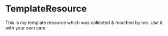 # TemplateResource
This is my template resource which was collected &amp; modified by me.
Use it with your own care

